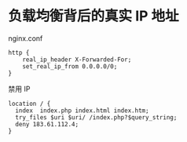 # 负载均衡背后的真实 IP 地址

nginx.conf

```
http {
    real_ip_header X-Forwarded-For;
    set_real_ip_from 0.0.0.0/0;
}
```

禁用 IP

```
location / {
  index  index.php index.html index.htm;
  try_files $uri $uri/ /index.php?$query_string;
  deny 183.61.112.4;
}
```



